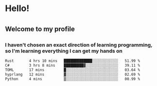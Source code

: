 
<h1>Hello!<h1>
<h2>Welcome to my profile<h2>
<h3>I haven't chosen an exact direction of learning programming, so I'm learning everything I can get my hands on</h3>

<!--START_SECTION:waka-->

```txt
Rust       4 hrs 10 mins   █████████████░░░░░░░░░░░░   51.99 %
C#         3 hrs 8 mins    █████████▓░░░░░░░░░░░░░░░   39.11 %
TOML       17 mins         █░░░░░░░░░░░░░░░░░░░░░░░░   03.64 %
hyprlang   12 mins         ▓░░░░░░░░░░░░░░░░░░░░░░░░   02.69 %
Python     4 mins          ▒░░░░░░░░░░░░░░░░░░░░░░░░   00.99 %
```

<!--END_SECTION:waka-->
